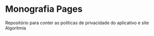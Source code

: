 # Monografia Pages

Repositório para conter as políticas de privacidade do aplicativo e site Algoritmia
